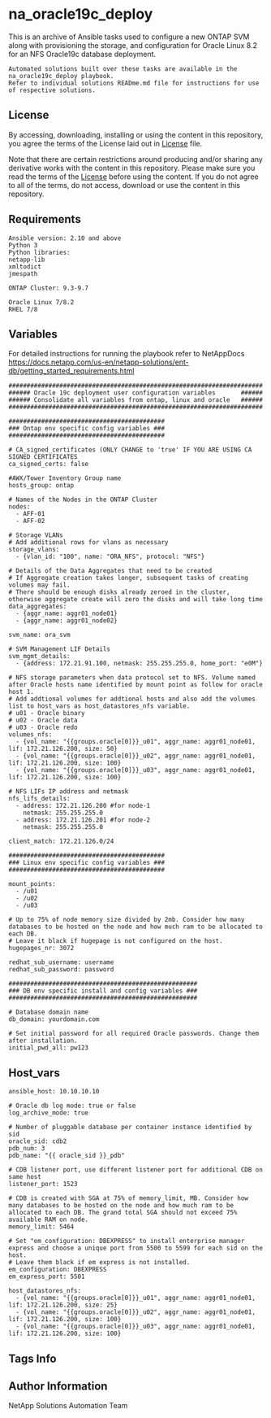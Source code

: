 na_oracle19c_deploy
=========

This is an archive of Ansible tasks used to configure a new ONTAP SVM along with provisioning the storage, and configuration for Oracle Linux 8.2 for an NFS Oracle19c database deployment.

    Automated solutions built over these tasks are available in the na_oracle19c_deploy playbook.
    Refer to individual solutions READme.md file for instructions for use of respective solutions.

License
-------

By accessing, downloading, installing or using the content in this repository, you agree the terms of the License laid out in [License](license.txt) file.

Note that there are certain restrictions around producing and/or sharing any derivative works with the content in this repository. Please make sure you read the terms of the [License](license.txt) before using the content. If you do not agree to all of the terms, do not access, download or use the content in this repository.

Requirements
------------

    Ansible version: 2.10 and above
    Python 3
    Python libraries:
    netapp-lib
    xmltodict
    jmespath

    ONTAP Cluster: 9.3-9.7

    Oracle Linux 7/8.2
    RHEL 7/8

Variables
---------

For detailed instructions for running the playbook refer to NetAppDocs https://docs.netapp.com/us-en/netapp-solutions/ent-db/getting_started_requirements.html

    ######################################################################
    ###### Oracle 19c deployment user configuration variables       ######
    ###### Consolidate all variables from ontap, linux and oracle   ######
    ######################################################################

    ###########################################
    ### Ontap env specific config variables ###
    ###########################################

    # CA_signed_certificates (ONLY CHANGE to 'true' IF YOU ARE USING CA SIGNED CERTIFICATES
    ca_signed_certs: false

    #AWX/Tower Inventory Group name
    hosts_group: ontap

    # Names of the Nodes in the ONTAP Cluster
    nodes:
      - AFF-01
      - AFF-02

    # Storage VLANs
    # Add additional rows for vlans as necessary
    storage_vlans:
      - {vlan_id: "100", name: "ORA_NFS", protocol: "NFS"}

    # Details of the Data Aggregates that need to be created
    # If Aggregate creation takes longer, subsequent tasks of creating volumes may fail.
    # There should be enough disks already zeroed in the cluster, otherwise aggregate create will zero the disks and will take long time
    data_aggregates:
      - {aggr_name: aggr01_node01}
      - {aggr_name: aggr01_node02}

    svm_name: ora_svm

    # SVM Management LIF Details
    svm_mgmt_details:
      - {address: 172.21.91.100, netmask: 255.255.255.0, home_port: "e0M"}

    # NFS storage parameters when data protocol set to NFS. Volume named after Oracle hosts name identified by mount point as follow for oracle host 1.
    # Add addtional volumes for addtional hosts and also add the volumes list to host_vars as host_datastores_nfs variable.
    # u01 - Oracle binary
    # u02 - Oracle data
    # u03 - Oracle redo
    volumes_nfs:
      - {vol_name: "{{groups.oracle[0]}}_u01", aggr_name: aggr01_node01, lif: 172.21.126.200, size: 50}
      - {vol_name: "{{groups.oracle[0]}}_u02", aggr_name: aggr01_node01, lif: 172.21.126.200, size: 100}
      - {vol_name: "{{groups.oracle[0]}}_u03", aggr_name: aggr01_node01, lif: 172.21.126.200, size: 100}

    # NFS LIFs IP address and netmask
    nfs_lifs_details:
      - address: 172.21.126.200 #for node-1
        netmask: 255.255.255.0
      - address: 172.21.126.201 #for node-2
        netmask: 255.255.255.0

    client_match: 172.21.126.0/24

    ###########################################
    ### Linux env specific config variables ###
    ###########################################

    mount_points:
      - /u01
      - /u02
      - /u03

    # Up to 75% of node memory size divided by 2mb. Consider how many databases to be hosted on the node and how much ram to be allocated to each DB. 
    # Leave it black if hugepage is not configured on the host.
    hugepages_nr: 3072

    redhat_sub_username: username
    redhat_sub_password: password

    ####################################################
    ### DB env specific install and config variables ###
    ####################################################

    # Database domain name
    db_domain: yourdomain.com

    # Set initial password for all required Oracle passwords. Change them after installation.
    initial_pwd_all: pw123

Host_vars
---------
    ansible_host: 10.10.10.10

    # Oracle db log mode: true or false
    log_archive_mode: true

    # Number of pluggable database per container instance identified by sid
    oracle_sid: cdb2
    pdb_num: 3
    pdb_name: "{{ oracle_sid }}_pdb"

    # CDB listener port, use different listener port for additional CDB on same host
    listener_port: 1523

    # CDB is created with SGA at 75% of memory_limit, MB. Consider how many databases to be hosted on the node and how much ram to be allocated to each DB. The grand total SGA should not exceed 75% available RAM on node.
    memory_limit: 5464

    # Set "em_configuration: DBEXPRESS" to install enterprise manager express and choose a unique port from 5500 to 5599 for each sid on the host.
    # Leave them black if em express is not installed.
    em_configuration: DBEXPRESS
    em_express_port: 5501

    host_datastores_nfs:
      - {vol_name: "{{groups.oracle[0]}}_u01", aggr_name: aggr01_node01, lif: 172.21.126.200, size: 25}
      - {vol_name: "{{groups.oracle[0]}}_u02", aggr_name: aggr01_node01, lif: 172.21.126.200, size: 100}
      - {vol_name: "{{groups.oracle[0]}}_u03", aggr_name: aggr01_node01, lif: 172.21.126.200, size: 100}

Tags Info
---------


Author Information
------------------

NetApp Solutions Automation Team
